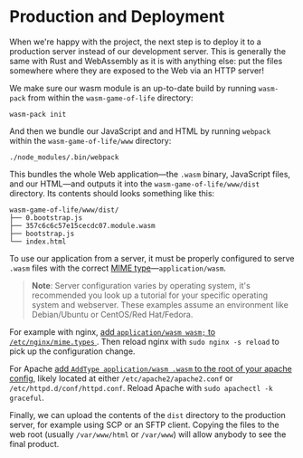 # Production and Deployment

When we're happy with the project, the next step is to deploy it to a production
server instead of our development server. This is generally the same with Rust
and WebAssembly as it is with anything else: put the files somewhere where they
are exposed to the Web via an HTTP server!

We make sure our wasm module is an up-to-date build by running `wasm-pack` from
within the `wasm-game-of-life` directory:

```
wasm-pack init
```

And then we bundle our JavaScript and and HTML by running `webpack` within the
`wasm-game-of-life/www` directory:

```
./node_modules/.bin/webpack
```

This bundles the whole Web application—the `.wasm` binary, JavaScript files, and
our HTML—and outputs it into the `wasm-game-of-life/www/dist` directory. Its
contents should looks something like this:

```
wasm-game-of-life/www/dist/
├── 0.bootstrap.js
├── 357c6c6c57e15cecdc07.module.wasm
├── bootstrap.js
└── index.html
```

To use our application from a server, it must be properly configured to serve
`.wasm` files with the correct [MIME type][MIME]—`application/wasm`.

[MIME]: https://developer.mozilla.org/en-US/docs/Web/HTTP/Basics_of_HTTP/MIME_types

> **Note**: Server configuration varies by operating system, it's recommended
> you look up a tutorial for your specific operating system and webserver. These
> examples assume an environment like Debian/Ubuntu or CentOS/Red Hat/Fedora.

For example with nginx, [add `application/wasm wasm;` to `/etc/nginx/mime.types`
][nginx-mime]. Then reload nginx with `sudo nginx -s reload` to pick up the
configuration change.

[nginx-mime]: https://nginx.org/en/docs/http/ngx_http_core_module.html#types

For Apache [add `AddType application/wasm .wasm` to the root of your apache
config][apache-mime], likely located at either `/etc/apache2/apache2.conf` or
`/etc/httpd.d/conf/httpd.conf`. Reload Apache with `sudo apachectl -k graceful`.

[apache-mime]: https://httpd.apache.org/docs/2.4/mod/mod_mime.html#addtype

Finally, we can upload the contents of the `dist` directory to the production
server, for example using SCP or an SFTP client. Copying the files to the web
root (usually `/var/www/html` or `/var/www`) will allow anybody to see the final
product.
